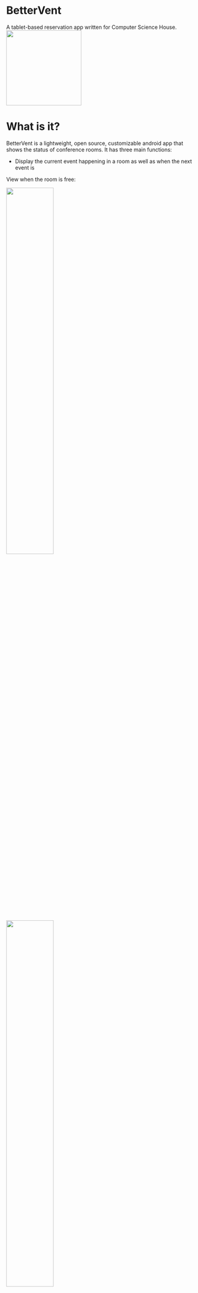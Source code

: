 # BetterVent
A tablet-based reservation app written for Computer Science House.
<br>
<img src="https://raw.githubusercontent.com/WillNilges/BetterVent/master/app/src/main/res/mipmap-hdpi/logo.png" width="200" height="200">

# What is it?
BetterVent is a lightweight, open source, customizable android app that shows the status of conference rooms.
It has three main functions:
- Display the current event happening in a room as well as when the next event is

View when the room is free:

<img src="https://raw.githubusercontent.com/WillNilges/BetterVent/master/BetterVent_Screenshots/Screenshot_20190121_042312.png" width="50%" height="50%">

<img src="https://raw.githubusercontent.com/WillNilges/BetterVent/master/BetterVent_Screenshots/Screenshot_20190302-044311_BetterVent.jpg" width="50%" height="50%">

View when the room is reserved:

<img src="https://raw.githubusercontent.com/WillNilges/BetterVent/master/BetterVent_Screenshots/Screenshot_20190121_042156.png" width="50%" height="50%">

- Show a week-view interface of events for the next seven days

<img src="https://raw.githubusercontent.com/WillNilges/BetterVent/master/BetterVent_Screenshots/Screenshot_20190121_042504.png" width="50%" height="50%">

- A quick-mode function for ad-hoc events. Has an editable title field, as well as a name-list for queuing or attendance purposes

<img src="https://raw.githubusercontent.com/WillNilges/BetterVent/master/BetterVent_Screenshots/Screenshot_20190302-045308_BetterVent.jpg" width="50%" height="50%">

<img src="https://raw.githubusercontent.com/WillNilges/BetterVent/master/BetterVent_Screenshots/Screenshot_20190302-045456_BetterVent.jpg" width="50%" height="50%">

# How do I get it?
Currently, BetterVent is not on the Play Store, but you can download the .apk file in the releases tab.
(I'll try to keep it up to date)

# Future Features
- Quality of life changes for Quick Mode
  - Add confirmation when leaving the fragment
  - Add button to clear Quick Mode without leaving the fragment
- Anti tampering
  - Require a pattern of clicks on the escape squares to activate
- Settings panel
  - Ability to filter events by keyword
    - Better parsing of event keywords
    - Set keywords that usually pertain to a location
  - Colors
  
## Device Admin
To set the app as device admin (You need to do this before kiosk features work (Thanks, Google)) Connect to a computer and in the terminal (after installing adb) do this *BEFORE SETTING UP A GOOGLE ACCOUNT*:

```
adb shell
dpm set-device-owner --user current edu.rit.csh.bettervent/.AdminReceiver                                            
```

## Setting up the API for development
If you want to develop for this app, you're going to have to set up your own dev environment. That involves getting the API set up properly. If you want to know how to do that, you can find instructions on it in here: https://github.com/WillNilges/CalendarQuickStart

Also, this command will be useful: `keytool -alias androiddebugkey -keystore ~/.android/debug.keystore -list -v` 

I will update this page with more detailed instructions before I die (probably).
